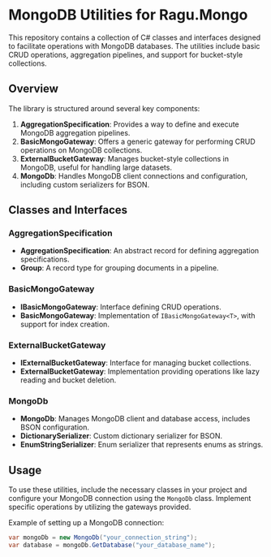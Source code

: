 # MongoDB Utilities for Ragu.Mongo

This repository contains a collection of C# classes and interfaces designed to facilitate operations with MongoDB databases. The utilities include basic CRUD operations, aggregation pipelines, and support for bucket-style collections.

## Overview

The library is structured around several key components:

1. **AggregationSpecification**: Provides a way to define and execute MongoDB aggregation pipelines.
2. **BasicMongoGateway**: Offers a generic gateway for performing CRUD operations on MongoDB collections.
3. **ExternalBucketGateway**: Manages bucket-style collections in MongoDB, useful for handling large datasets.
4. **MongoDb**: Handles MongoDB client connections and configuration, including custom serializers for BSON.

## Classes and Interfaces

### AggregationSpecification

- **AggregationSpecification<T>**: An abstract record for defining aggregation specifications.
- **Group**: A record type for grouping documents in a pipeline.

### BasicMongoGateway

- **IBasicMongoGateway<T>**: Interface defining CRUD operations.
- **BasicMongoGateway<T>**: Implementation of `IBasicMongoGateway<T>`, with support for index creation.

### ExternalBucketGateway

- **IExternalBucketGateway**: Interface for managing bucket collections.
- **ExternalBucketGateway**: Implementation providing operations like lazy reading and bucket deletion.

### MongoDb

- **MongoDb**: Manages MongoDB client and database access, includes BSON configuration.
- **DictionarySerializer**: Custom dictionary serializer for BSON.
- **EnumStringSerializer**: Enum serializer that represents enums as strings.

## Usage

To use these utilities, include the necessary classes in your project and configure your MongoDB connection using the `MongoDb` class. Implement specific operations by utilizing the gateways provided.

Example of setting up a MongoDB connection:

```csharp
var mongoDb = new MongoDb("your_connection_string");
var database = mongoDb.GetDatabase("your_database_name");

